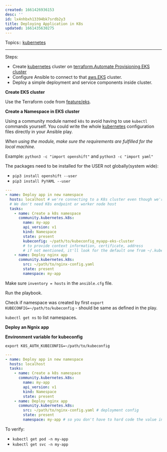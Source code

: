 ```yaml
---
created: 1661426936153
desc: ''
id: lx4nhbxh13394bk7srdb2y3
title: Deploying Application in K8s
updated: 1661435630275
---
```

   
Topics::  [kubernetes](../devlog/kubernetes.md)   
   
   
---   
   
Steps:   
   
   
- Create [kubernetes](/not_created.md) cluster on [terraform.Automate Provisioning EKS cluster](/not_created.md)   
- Configure Ansible to connect to that [aws.EKS](../devlog/aws.EKS.md) cluster.   
- Deploy a simple deployment and service components inside cluster.   
   
**Create EKS cluster**   
   
Use the Terraform code from [feature/eks](https://gitlab.com/zubayrrr/terraform-learn/-/tree/feature/eks).   
   
**Create a Namespace in EKS cluster**   
   
Using a community module named `k8s` to avoid having to use `kubectl` commands yourself. You could write the whole [kubernetes](../devlog/kubernetes.md) configuration files directly in your Ansible play.   
   
_When using the module, make sure the requirements are fulfilled for the local machine._   
   
Example: `python3 -c "import openshift"` and `python3 -c "import yaml"`   
   
The packages need to be installed for the USER not globally(system wide):   
   
   
- `pip3 install openshift --user`   
- `pip3 install PyYAML --user`   
   
```yaml
---
- name: Deploy app in new namespace
  hosts: localhost # we're connecting to a K8s cluster even though we're running Playbook locally.
  # We don't need K8s endpoint or worker node host
  tasks:
    - name: Create a k8s namespace
      community.kubernetes.k8s:
        name: my-app
        api_version: v1
        kind: Namespace
        state: present
        kubeconfig: ~/path/to/kubeconfig_myapp-eks-cluster
        # to provide context information, certificate, address
        # if not mentioned, it'll look for the default one from ~/.kube/config.json
    - name: Deploy nginx app
      community.kubernetes.k8s:
        src: ~/path/to/nginx-config.yaml
        state: present
        namespace: my-app
```
   
   
Make sure `inventory = hosts` in the `ansible.cfg` file.   
   
Run the playbook.   
   
Check if namespace was created by first `export KUBECONFIG=~/path/to/kubeconfig` - should be same as defined in the play.   
   
`kubectl get ns` to list namespaces.   
   
**Deploy an Ngnix app**   
   
**Environment variable for kubeconfig**   
   
`export K8S_AUTH_KUBECONFIG=~/path/to/kubeconfig`   
   
```yaml
---
- name: Deploy app in new namespace
  hosts: localhost
  tasks:
    - name: Create a k8s namespace
      community.kubernetes.k8s:
        name: my-app
        api_version: v1
        kind: Namespace
        state: present
    - name: Deploy nginx app
      community.kubernetes.k8s:
        src: ~/path/to/nginx-config.yaml # deployment config
        state: present
        namespace: my-app # so you don't have to hard code the value inside kubeconfig
```
   
   
To verify:   
   
   
- `kubectl get pod -n my-app`   
- `kubectl get svc -n my-app`